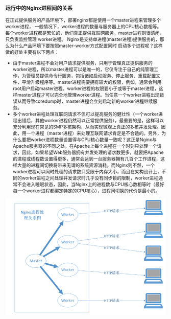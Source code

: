 <!--
author: checkking
date: 2017-02-13
title: Nginx学习笔记(一)
tags: nginx
category: nginx
status: publish
summary: nginx 学习笔记
-->
### 运行中的Nginx进程间的关系
在正式提供服务的产品环境下，部署nginx都是使用一个master进程来管理多个worker进程，
一般情况下，worker进程的数量与服务器上的CPU核心数相等。
每个worker进程都是繁忙的，他们真正提供互联网服务，master进程则很清闲，只负责监控管理
worker进程。
Nginx是支持单进程(master进程)提供服务的，那么为什么产品环境下要按照master-worker方式配置同时
启动多个进程呢？这样做的好处主要有以下两点：
- 由于master进程不会对用户请求提供服务，只用于管理真正提供服务的worker进程，所以master进程可以是唯一的，它仅专注于自己的纯管理工作，为管理员提供命令行服务，包括诸如启动服务、停止服务、重载配置文件、平滑升级程序等。master进程需要拥有较大的权限，例如，通常会利用root用户启动master进程。worker进程的权限要小于或等于master进程，这样master进程才可以完全地管理worker进程。当任意一个worker进程出现错误从而导致coredump时，master进程会立刻启动新的worker进程继续服务。
- 多个worker进程处理互联网请求不但可以提高服务的健壮性（一个worker进程出错后，其他worker进程仍然可以正常提供服务），最重要的是，这样可以充分利用现在常见的SMP多核架构，从而实现微观上真正的多核并发处理。因此，用一个进程（master进程）来处理互联网请求肯定是不合适的。另外，为什么要把worker进程数量设置得与CPU核心数量一致呢？这正是Nginx与Apache服务器的不同之处。在Apache上每个进程在一个时刻只处理一个请求，因此，如果希望Web服务器拥有并发处理的请求数更多，就要把Apache的进程或线程数设置得更多，通常会达到一台服务器拥有几百个工作进程，这样大量的进程间切换将带来无谓的系统资源消耗。而Nginx则不然，一个worker进程可以同时处理的请求数只受限于内存大小，而且在架构设计上，不同的worker进程之间处理并发请求时几乎没有同步锁的限制，worker进程通常不会进入睡眠状态，因此，当Nginx上的进程数与CPU核心数相等时（最好每一个worker进程都绑定特定的CPU核心），进程间切换的代价是最小的。

![Nginx 进程间的关系](../../img/201702/nginx_process.png)
